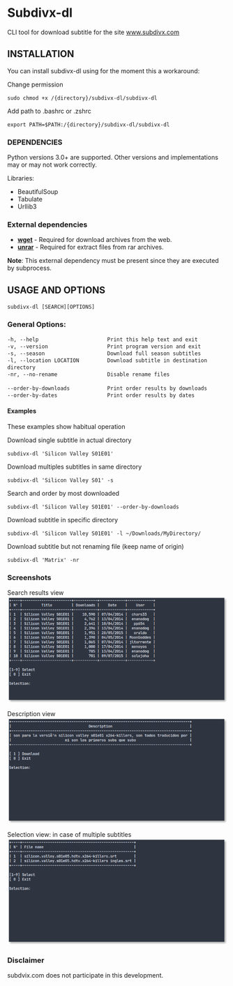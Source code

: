 # Subdivx-dl

CLI tool for download subtitle for the site www.subdivx.com

## INSTALLATION

You can install subdivx-dl using for the moment this a workaround:  

  Change permission

    sudo chmod +x /{directory}/subdivx-dl/subdivx-dl

Add path to .bashrc or .zshrc

    export PATH=$PATH:/{directory}/subdivx-dl/subdivx-dl


### DEPENDENCIES
Python versions 3.0+ are supported. Other versions and implementations may or may not work correctly.  

Libraries:
* BeautifulSoup
* Tabulate
* Urllib3

### External dependencies

* [**wget**](https://www.gnu.org/software/wget/) - Required for download archives from the web.
* [**unrar**](https://packages.debian.org/bullseye/unrar) - Required for extract files from rar archives.

**Note**: This external dependency must be present since they are executed by subprocess.

## USAGE AND OPTIONS

    subdivx-dl [SEARCH][OPTIONS]

### General Options:
    -h, --help                      Print this help text and exit
    -v, --version                   Print program version and exit
    -s, --season                    Download full season subtitles
    -l, --location LOCATION         Download subtitle in destination directory
    -nr, --no-rename                Disable rename files

    --order-by-downloads            Print order results by downloads
    --order-by-dates                Print order results by dates

#### Examples
These examples show habitual operation

Download single subtitle in actual directory

    subdivx-dl 'Silicon Valley S01E01'

Download multiples subtitles in same directory

    subdivx-dl 'Silicon Valley S01' -s

Search and order by most downloaded

    subdivx-dl 'Silicon Valley S01E01' --order-by-downloads

Download subtitle in specific directory

    subdivx-dl 'Silicon Valley S01E01' -l ~/Downloads/MyDirectory/

Download subtitle but not renaming file (keep name of origin)

    subdivx-dl 'Matrix' -nr

### Screenshots
Search results view
![example](img/img-01.png)

Description view
![example](img/img-02.png)

Selection view: in case of multiple subtitles
![example](img/img-03.png)

### Disclaimer
subdvix.com does not participate in this development.
